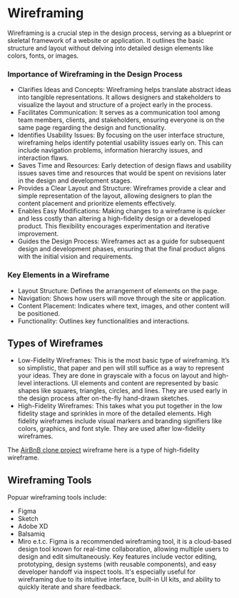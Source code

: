 # Wireframing
Wireframing is a crucial step in the design process, serving as a blueprint or skeletal framework of a website or application. It outlines the basic structure and layout without delving into detailed design elements like colors, fonts, or images.

### Importance of Wireframing in the Design Process
- Clarifies Ideas and Concepts: Wireframing helps translate abstract ideas into tangible representations. It allows designers and stakeholders to visualize the layout and structure of a project early in the process.
- Facilitates Communication: It serves as a communication tool among team members, clients, and stakeholders, ensuring everyone is on the same page regarding the design and functionality.
- Identifies Usability Issues: By focusing on the user interface structure, wireframing helps identify potential usability issues early on. This can include navigation problems, information hierarchy issues, and interaction flaws.
- Saves Time and Resources: Early detection of design flaws and usability issues saves time and resources that would be spent on revisions later in the design and development stages.
- Provides a Clear Layout and Structure: Wireframes provide a clear and simple representation of the layout, allowing designers to plan the content placement and prioritize elements effectively.
- Enables Easy Modifications: Making changes to a wireframe is quicker and less costly than altering a high-fidelity design or a developed product. This flexibility encourages experimentation and iterative improvement.
- Guides the Design Process: Wireframes act as a guide for subsequent design and development phases, ensuring that the final product aligns with the initial vision and requirements.

### Key Elements in a Wireframe
- Layout Structure: Defines the arrangement of elements on the page.
- Navigation: Shows how users will move through the site or application.
- Content Placement: Indicates where text, images, and other content will be positioned.
- Functionality: Outlines key functionalities and interactions.

## Types of Wireframes
- Low-Fidelity Wireframes: This is the most basic type of wireframing. It’s so simplistic, that paper and pen will still suffice as a way to represent your ideas. They are done in grayscale with a focus on layout and high-level interactions. UI elements and content are represented by basic shapes like squares, triangles, circles, and lines. They are used early in the design process after on-the-fly hand-drawn sketches.
- High-Fidelity Wireframes: This takes what you put together in the low fidelity stage and sprinkles in more of the detailed elements. High fidelity wireframes include visual markers and branding signifiers like colors, graphics, and font style. They are used after low-fidelity wireframes.

The [AirBnB clone project](https://www.figma.com/design/E2BRqdPcKkrnX6hLGPto8Z/Project-Airbnb?node-id=1-2&t=sTAeZGS3VrBemZUd-0) wireframe here is a type of high-fidelity wireframe.

## Wireframing Tools
Popuar wireframing tools include:
- Figma
- Sketch
- Adobe XD
- Balsamiq
- Miro e.t.c.
Figma is a recommended wireframing tool, it is a cloud-based design tool known for real-time collaboration, allowing multiple users to design and edit simultaneously. Key features include vector editing, prototyping, design systems (with reusable components), and easy developer handoff via inspect tools. It's especially useful for wireframing due to its intuitive interface, built-in UI kits, and ability to quickly iterate and share feedback.
